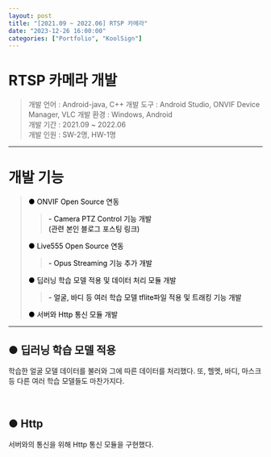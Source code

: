 ```yaml
---
layout: post
title: "[2021.09 ~ 2022.06] RTSP 카메라"
date: "2023-12-26 16:00:00"
categories: ["Portfolio", "KoolSign"]
---
```


# RTSP 카메라 개발
> 개발 언어 : Android-java, C++ 
> 개발 도구 : Android Studio, ONVIF Device Manager, VLC
> 개발 환경 : Windows, Android   
> 개발 기간 : 2021.09 ~ 2022.06   
> 개발 인원 : SW-2명, HW-1명   

---
# 개발 기능
> <a href="https://github.com/As772309423/onvif-server-with-rtsp/tree/a1545162ff9e12efcf303cf403cdc4e4ab90ecc8" style="text-decoration:none;color:black;">● ONVIF Open Source 연동</a>   
> > <a style="text-decoration:none;color:black;">- Camera PTZ Control 기능 개발</a>    
> > <a href="https://cording-cossk3.tistory.com/164" style="text-decoration:none;color:black;">(관련 본인 블로그 포스팅 링크)</a>    
> 
> <a href="http://www.live555.com/liveMedia/#license" style="text-decoration:none;color:black;">● Live555 Open Source 연동</a>    
> > <a style="text-decoration:none;color:black;">- Opus Streaming 기능 추가 개발</a>    
>    
> <a href="#a3" style="text-decoration:none;color:black;">● 딥러닝 학습 모델 적용 및 데이터 처리 모듈 개발</a>   
> > <a href="#a3" style="text-decoration:none;color:black;">- 얼굴, 바디 등 여러 학습 모델 tflite파일 적용 및 트래킹 기능 개발 </a>    
>    
> <a href="#a4" style="text-decoration:none;color:black;">● 서버와 Http 통신 모듈 개발</a>   
> 
   
---
<h2 id="a3">● 딥러닝 학습 모델 적용</h2>
학습한 얼굴 모델 데이터를 불러와 그에 따른 데이터를 처리했다. 또, 헬멧, 바디, 마스크 등 다른 여러 학습 모델들도 마찬가지다.
<script src="https://gist.github.com/cossk3/38691286d0afb030ffd02b8281fcf759.js"></script>


ㅤㅤ   
<h2 id="a4">● Http</h2>
서버와의 통신을 위해 Http 통신 모듈을 구현했다.
<script src="https://gist.github.com/cossk3/c90c1773a509045e61c766c214592334.js"></script>